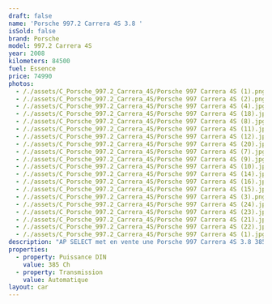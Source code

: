 ```yaml
---
draft: false
name: 'Porsche 997.2 Carrera 4S 3.8 '
isSold: false
brand: Porsche
model: 997.2 Carrera 4S
year: 2008
kilometers: 84500
fuel: Essence
price: 74990
photos:
  - /./assets/C_Porsche_997.2_Carrera_4S/Porsche 997 Carrera 4S (1).png
  - /./assets/C_Porsche_997.2_Carrera_4S/Porsche 997 Carrera 4S (2).png
  - /./assets/C_Porsche_997.2_Carrera_4S/Porsche 997 Carrera 4S (4).jpg
  - /./assets/C_Porsche_997.2_Carrera_4S/Porsche 997 Carrera 4S (18).jpg
  - /./assets/C_Porsche_997.2_Carrera_4S/Porsche 997 Carrera 4S (8).jpg
  - /./assets/C_Porsche_997.2_Carrera_4S/Porsche 997 Carrera 4S (11).jpg
  - /./assets/C_Porsche_997.2_Carrera_4S/Porsche 997 Carrera 4S (12).jpg
  - /./assets/C_Porsche_997.2_Carrera_4S/Porsche 997 Carrera 4S (20).jpg
  - /./assets/C_Porsche_997.2_Carrera_4S/Porsche 997 Carrera 4S (7).jpg
  - /./assets/C_Porsche_997.2_Carrera_4S/Porsche 997 Carrera 4S (9).jpg
  - /./assets/C_Porsche_997.2_Carrera_4S/Porsche 997 Carrera 4S (10).jpg
  - /./assets/C_Porsche_997.2_Carrera_4S/Porsche 997 Carrera 4S (14).jpg
  - /./assets/C_Porsche_997.2_Carrera_4S/Porsche 997 Carrera 4S (16).jpg
  - /./assets/C_Porsche_997.2_Carrera_4S/Porsche 997 Carrera 4S (15).jpg
  - /./assets/C_Porsche_997.2_Carrera_4S/Porsche 997 Carrera 4S (3).png
  - /./assets/C_Porsche_997.2_Carrera_4S/Porsche 997 Carrera 4S (24).jpg
  - /./assets/C_Porsche_997.2_Carrera_4S/Porsche 997 Carrera 4S (23).jpg
  - /./assets/C_Porsche_997.2_Carrera_4S/Porsche 997 Carrera 4S (21).jpg
  - /./assets/C_Porsche_997.2_Carrera_4S/Porsche 997 Carrera 4S (22).jpg
  - /./assets/C_Porsche_997.2_Carrera_4S/Porsche 997 Carrera 4S (1).jpg
description: "AP SELECT met en vente une Porsche 997 Carrera 4S 3.8 385cv PDK phase 2.\nModèle du 11/2008 avec 84500km.\n\nCouleur Noir metallic, intérieur cuir entendu Cocoa et surpiqûres grises.\n\nCarte grise française \U0001F1EB\U0001F1F7\n\nLe véhicule est en parfait état avec carnet complet et historique suivi.\n\nVendu avec une garantie 6 mois.\n\nLes pneus et freins sont récents, aucun frais à prévoir.\n\nDernière révision au 09/2024 à 83000km avec remplacement de l’embrayage et vidange de la PDK.\n\nÉquipements et options :\n- Boîte PDK\n- Volant Sport +\n- Système audio BOSE\n- Freinage sport étriers rouge\n- Pack Chrono plus\n- Suspensions PASM+\n- Jantes 19\" turbo S\n- Intérieur Cuir entendu\n- Écussons Porsche sur les appuis tête\n- Sièges Sport 4 positions à mémoire\n- Sièges chauffants\n- Ciel de toit Alcantara\n- Phares Xénon +\n- Projecteurs de jour à LED\n- Fond de compteur blanc\n- Régulateur de vitesse\n- Aide au stationnement AR\n- Affichage multifonctions plus\n- Climatisation\n- Éclairage et essuie-glaces automatique\n- Rétroviseurs électriques et chauffants\n- Rétroviseurs int / ext Electrochrome\n- Éclairage d’ambiance\n\nDisponible et visible sur RDV pour acheteur sérieux.\n\nPossibilité d'une garantie 3, 6 ou 12 mois en supplément.\n\nRéalisation des démarches d'immatriculation.\n\nAP SELECT c'est des solutions de courtage et conciergerie sur mesure pour profiter librement de sa passion et de son patrimoine.\n\nPrenez le volant, AP SELECT s'occupe du reste."
properties:
  - property: Puissance DIN
    value: 385 Ch
  - property: Transmission
    value: Automatique
layout: car
---
```


